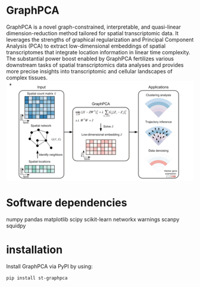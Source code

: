 # GraphPCA

GraphPCA is a novel graph-constrained, interpretable, and quasi-linear dimension-reduction method tailored for spatial transcriptomic data. It leverages the strengths of graphical regularization and Principal Component Analysis (PCA) to extract low-dimensional embeddings of spatial transcriptomes that integrate location information in linear time complexity. The substantial power boost enabled by GraphPCA fertilizes various downstream tasks of spatial transcriptomics data analyses and provides more precise insights into transcriptomic and cellular landscapes of complex tissues.![](./figures/workflow.png) 


# Software dependencies
numpy
pandas
matplotlib
scipy
scikit-learn
networkx
warnings
scanpy
squidpy

# installation
Install GraphPCA via PyPI by using:

```         shell
pip install st-graphpca
```

